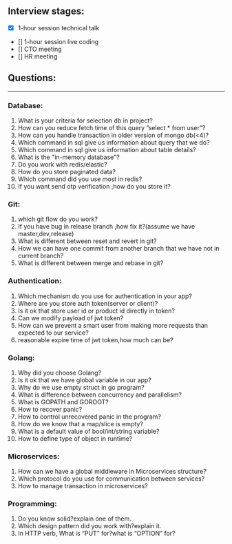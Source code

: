 ## Interview stages:

- [x] 1-hour session technical talk
- [] 1-hour session live coding
- [] CTO meeting
- [] HR meeting

## Questions:
---
### Database:
1. What is your criteria for selection db in project?
1. How can you reduce fetch time of this query ”select * from user”?
1. How can you handle transaction in older version of mongo db(<4)?
1. Which command in sql give us information about query that we do?
1. Which command in sql give us information about table details?
1. What is the "in-memory database"?
1. Do you work with redis/elastic?
1. How do you store paginated data?
1. Which command did you use most in redis?
1. If you want send otp verification ,how do you store it?

### Git:
1. which git flow do you work?
1. If you have bug in release branch ,how fix it?(assume we have master,dev,release)
1. What is different between reset and revert in git?
1. How we can have one commit from another branch that we have not in current branch?
1. What is different between merge and rebase in git?

### Authentication:
1. Which mechanism do you use for authentication in your app?
1. Where are you store auth token(server or client)?
1. Is it ok that store user id or product id directly in token?
1. Can we modify payload of jwt token?
1. How can we prevent a smart user from making more requests than expected to our service?
1. reasonable expire time of jwt token,how much can be?

### Golang:
1. Why did you choose Golang?
1. Is it ok that we have global variable in our app?
1. Why do we use empty struct in go program?
1. What is difference between concurrency and parallelism?
1. What is GOPATH and GOROOT?
1. How to recover panic?
1. How to control unrecovered panic in the program?
1. How do we know that a map/slice is empty?
1. What is a default value of bool/int/string variable?
1. How to define type of object in runtime?

### Microservices:
1. How can we have a global middleware in Microservices structure?
1. Which protocol do you use for communication between services?
1. How to manage transaction in microservices?

### Programming:
1. Do you know solid?explain one of them.
1. Which design pattern did you work with?explain it.
1. In HTTP verb, What is “PUT” for?what is “OPTION” for?